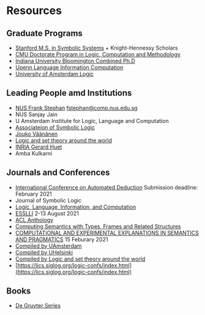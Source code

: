 # Resources

## Graduate Programs

* [Stanford M.S. in Symbolic Systems](https://symsys.stanford.edu/graduatesmasters-program/ms-degree-requirements) + Knight-Hennessy Scholars
* [CMU Doctorate Program in Logic, Computation and Methodology](https://www.cmu.edu/dietrich/philosophy/graduate/phd/lcm-phil/index.html)
* [Indiana University Bloomington Combined Ph.D](https://cogs.sitehost.iu.edu/graduate/degrees/combined-phd.php)
* [Upenn Language Information Computation](https://www.cis.upenn.edu/~lc/)
* [University of Amsterdam Logic](https://www.uva.nl/en/programmes/masters/logic/logic.html?cb)

## Leading People amd Institutions

* [NUS Frank Stephan](https://www.comp.nus.edu.sg/~fstephan/mathlogicug.html) fstephan@comp.nus.edu.sg
* NUS Sanjay Jain
* U Amsterdam Institute for Logic, Language and Computation
* [Associateion of Symbolic Logic](http://aslonline.org/about-the-asl/)
* [Jouko Väänänen](http://www.math.helsinki.fi/logic/people/jouko.vaananen/)
* [Logic and set theory around the world](http://settheory.net/world)
* [INRIA Gerard Huet](https://scholar.google.fr/citations?user=0kqdfWEAAAAJ&hl=en)
* Amba Kulkarni

## Journals and Conferences

* [International Conference on Automated Deduction](http://cade-28.info/) Submission deadline: February 2021
* Journal of Symbolic Logic
* [Logic, Language, Information, and Computation](https://link.springer.com/book/10.1007/978-3-662-59533-6)
* [ESSLLI](https://www.esslli.eu/about/about-esslli.html) 2-13 August 2021
* [ACL Anthology](https://www.aclweb.org/anthology/)
* [Computing Semantics with Types, Frames and Related Structures](https://sites.google.com/view/cstfrs-2020/call-for-papers?authuser=0)
* [COMPUTATIONAL AND EXPERIMENTAL EXPLANATIONS IN SEMANTICS AND PRAGMATICS](https://www.jakubszymanik.com/CoSaQ/events/explanations-semantics/) 15 Feburary 2021
* [Compiled by UAmsterdam](https://www.illc.uva.nl/NewsandEvents/Events/Conferences/#Upcoming-conferences)
* [Compiled by UHelsinki](https://wiki.helsinki.fi/display/Logic/Links)
* [Compiled by Logic and set theory around the world](http://settheory.net/world)
* [https://lics.siglog.org/logic-confs/index.html](https://lics.siglog.org/logic-confs/index.html)

## Books

* [De Gruyter Series](https://www.degruyter.com/view/serial/OML-B?contents=toc-59654)

